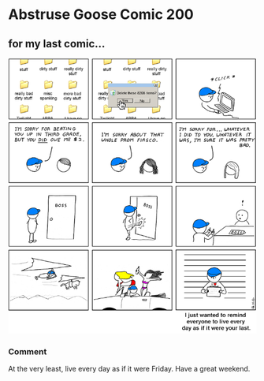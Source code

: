 # Abstruse Goose Comic 200
## for my last comic...

![image](too_literal.png)
### Comment
At the very least, live every day as if it were Friday. Have a great weekend.
